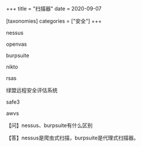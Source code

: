 +++
title = "扫描器"
date = 2020-09-07

[taxonomies]
categories = ["安全"]
+++

nessus

openvas

burpsuite

nikto

rsas
<!-- more -->

绿盟远程安全评估系统

safe3

awvs





【问】nessus、burpsuite有什么区别

【答】nessus是爬虫式扫描，burpsuite是代理式扫描器。